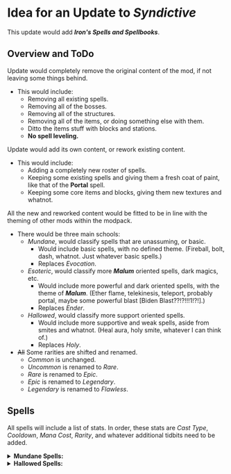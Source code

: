 # Idea for an Update to *Syndictive*
This update would add ***Iron's Spells and Spellbooks***.

## Overview and ToDo
Update would completely remove the original content of the mod, if not leaving some things behind.
- This would include:
  - Removing all existing spells.
  - Removing all of the bosses.
  - Removing all of the structures.
  - Removing all of the items, or doing something else with them.
  - Ditto the items stuff with blocks and stations.
  - **No spell leveling.**

Update would add its own content, or rework existing content.
- This would include:
  - Adding a completely new roster of spells.
  - Keeping some existing spells and giving them a fresh coat of paint, like that of the **Portal** spell.
  - Keeping some core items and blocks, giving them new textures and whatnot.

All the new and reworked content would be fitted to be in line with the theming of other mods within the modpack.
- There would be three main schools:
  - *Mundane*, would classify spells that are unassuming, or basic.
    - Would include basic spells, with no defined theme. (Fireball, bolt, dash, whatnot. Just whatever basic spells.)
    - Replaces *Evocation*.
  - *Esoteric*, would classify more ***Malum*** oriented spells, dark magics, etc.
    - Would include more powerful and dark oriented spells, with the theme of ***Malum***. (Ether flame, telekinesis, teleport, probably portal, maybe some powerful blast [Biden Blast??!?!!!1!?!].)
    - Replaces *Ender*.
  - *Hallowed*, would classify more support oriented spells.
    - Would include more supportive and weak spells, aside from smites and whatnot. (Heal aura, holy smite, whatever I can think of.)
    - Replaces *Holy*.
- ~~All~~ Some rarities are shifted and renamed.
  - *Common* is unchanged.
  - *Uncommon* is renamed to *Rare*.
  - *Rare* is renamed to *Epic*.
  - *Epic* is renamed to *Legendary*.
  - *Legendary* is renamed to *Flawless*.

## Spells
All spells will include a list of stats. In order, these stats are *Cast Type*, *Cooldown*, *Mana Cost*, *Rarity*, and whatever additional tidbits need to be added.

<details><summary><b>Mundane Spells:</b></summary>

1. Spark Bolt
    - Stats:
      - instant cast
      - 1.5sec cooldown
      - 15 mana cost
      - common
    - Info:
      - Casts a fast projectile that does 3DMG and 1M-DMG on collision with entity.
      - Is affected by *Guiding*.
      - Has a lifespan of 5 seconds.
    - *A basic bolt that is known among all spellcasters.*
2. Snap
    - Stats:
      - instant cast
      - 5sec cooldown
      - 30 mana cost
      - rare
    - Info:
      - Casts a hitscan shot that does no damage.
      - Has a 30 block range.
      - Inflicts the target with *Guiding* and *Glowing* for 10sec.
    - *An odd spell that does nothing on its own, but makes whatever it hits a prime target.*

</details>
<details><summary><b>Hallowed Spells:</b></summary>

1. Aura of Light
    - Stats:
      - continuous cast
      - 15sec cooldown
      - 50 mana cost
      - rare
      - can last 7sec
    - Info:
      - Effects a 5×5×4 area around the player.
      - Provides *Instant Health I* to all entities within the area every second. Also effects the player.
      - Drastically reduces the speed of the player while being cast.
    - *A spell used by those who wish to support themselves and others, charming.*
2. Absolution
    - Stats:
      - long cast
      - 1min cooldown
      - 100 mana cost
      - epic
      - 5sec cast time
    - Info:
      - Creates a 2x2 wide beam that lingers for 2sec.
      - Deals 3DMG and 2M-DMG every 0.25sec to anything within the beam.
      - Beam has a range of 50 blocks.
    - *"I absolve you of your sins."*

</details>
